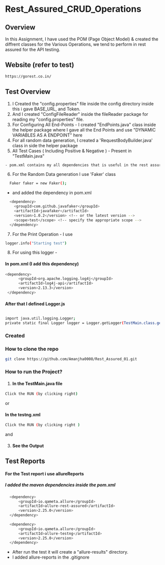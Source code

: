 # Rest_Assured_CRUD_Operations

## Overview
In this Assignment, I have used the POM (Page Object Model) & created the diffrent classes for the Various Operations, we tend to perform in rest assured for the API testing.

## Website (refer to test)
```bash
https://gorest.co.in/
```

## Test Overview
1) I Created the "config.properties" file inside the config directory inside this i gave BASE_URL, and Token.
2) And I created "ConfigFileReader" inside the fileReader package for reading my "config.properties" file.
3) For Configuring All End-Points - I created "EndPoints.java" class inside the helper package where I gave all the End Points and use "DYNAMIC VARIABLES AS A ENDPOINT" here
4) For all random data generation, I created a 'RequestBodyBuilder.java' class in side the helper package
5) All Test Cases ( Including Positive & Negative ) - Present in "TestMain.java"
   
```bash
- pom.xml contains my all dependencies that is useful in the rest assured

```
6) For the Random Data generation I use 'Faker' class
```bash
  Faker faker = new Faker(); 
```
- and added the dependency in pom.xml
```bash
  <dependency>
    <groupId>com.github.javafaker</groupId>
    <artifactId>javafaker</artifactId>
    <version>1.0.2</version> <!-- or the latest version -->
    <scope>test</scope> <!-- specify the appropriate scope -->
  </dependency>
```
7) For the Print Operation - I use
```bash
logger.info("Starting test")
```
8) For using this logger -
#### In pom.xml (I add this dependency)
```bash
<dependency>
      <groupId>org.apache.logging.log4j</groupId>
      <artifactId>log4j-api</artifactId>
      <version>2.13.3</version>
 </dependency>
```
#### After that I defined Logger.js

```bash

import java.util.logging.Logger;
private static final Logger logger = Logger.getLogger(TestMain.class.getName());

```
### Created 
### How to clone the repo 
```bash
git clone https://github.com/Amanjha0008/Rest_Assured_01.git
```

### How to run the Project?

1) #### In the TestMain.java file
```bash
Click the RUN (by clicking right)
```
or 

#### In the testng.xml
```bash
Click the RUN (by clicking right )
```
and 

3) #### See the Output

## Test Reports
#### For the Test report i use allureReports
##### I added the maven dependencies inside the pom.xml
```bash
  <dependency>
      <groupId>io.qameta.allure</groupId>
      <artifactId>allure-rest-assured</artifactId>
      <version>2.25.0</version>
  </dependency>
  
  <dependency>
      <groupId>io.qameta.allure</groupId>
      <artifactId>allure-testng</artifactId>
      <version>2.25.0</version>
  </dependency>
```
- After run the test it will create a "allure-results" directory.
- I added allure-reports in the .gitignore 



